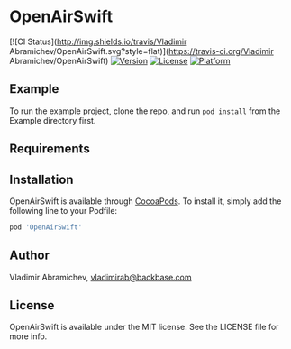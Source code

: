 # OpenAirSwift

[![CI Status](http://img.shields.io/travis/Vladimir Abramichev/OpenAirSwift.svg?style=flat)](https://travis-ci.org/Vladimir Abramichev/OpenAirSwift)
[![Version](https://img.shields.io/cocoapods/v/OpenAirSwift.svg?style=flat)](http://cocoapods.org/pods/OpenAirSwift)
[![License](https://img.shields.io/cocoapods/l/OpenAirSwift.svg?style=flat)](http://cocoapods.org/pods/OpenAirSwift)
[![Platform](https://img.shields.io/cocoapods/p/OpenAirSwift.svg?style=flat)](http://cocoapods.org/pods/OpenAirSwift)

## Example

To run the example project, clone the repo, and run `pod install` from the Example directory first.

## Requirements

## Installation

OpenAirSwift is available through [CocoaPods](http://cocoapods.org). To install
it, simply add the following line to your Podfile:

```ruby
pod 'OpenAirSwift'
```

## Author

Vladimir Abramichev, vladimirab@backbase.com

## License

OpenAirSwift is available under the MIT license. See the LICENSE file for more info.
